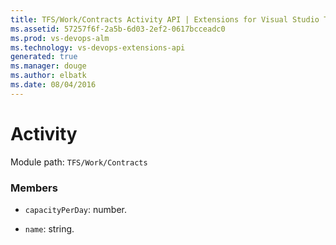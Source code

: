 ```yaml
---
title: TFS/Work/Contracts Activity API | Extensions for Visual Studio Team Services
ms.assetid: 57257f6f-2a5b-6d03-2ef2-0617bcceadc0
ms.prod: vs-devops-alm
ms.technology: vs-devops-extensions-api
generated: true
ms.manager: douge
ms.author: elbatk
ms.date: 08/04/2016
---
```


# Activity

Module path: `TFS/Work/Contracts`


### Members

* `capacityPerDay`: number. 

* `name`: string. 

